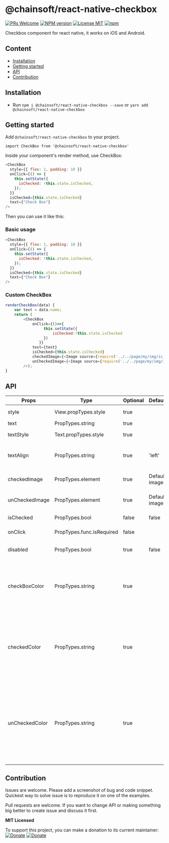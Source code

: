 # @chainsoft/react-native-checkbox

[ ![PRs Welcome](https://img.shields.io/badge/PRs-Welcome-brightgreen.svg)](https://github.com/mrsantran/react-native-checkbox/pulls)
[ ![NPM version](http://img.shields.io/npm/v/@chainsoft/react-native-checkbox.svg?style=flat)](https://www.npmjs.com/package/@chainsoft/react-native-checkbox)
[![License MIT](http://img.shields.io/badge/license-MIT-orange.svg?style=flat)](https://raw.githubusercontent.com/mrsantran/react-native-checkbox/master/LICENSE)
[![npm](https://img.shields.io/npm/dm/@chainsoft/react-native-checkbox.svg)](https://www.npmjs.com/package/@chainsoft/react-native-checkbox)

Checkbox component for react native, it works on iOS and Android.

## Content

- [Installation](#installation)
- [Getting started](#getting-started)
- [API](#api)
- [Contribution](#contribution)

## Installation

- Run `npm i @chainsoft/react-native-checkbox --save` or `yarn add @chainsoft/react-native-checkbox`

## Getting started

Add `@chainsoft/react-native-checkbox` to your project.

`import CheckBox from '@chainsoft/react-native-checkbox'`

Inside your component's render method, use CheckBox:

```javascript
<CheckBox
  style={{ flex: 1, padding: 10 }}
  onClick={() => {
    this.setState({
      isChecked: !this.state.isChecked,
    });
  }}
  isChecked={this.state.isChecked}
  text={"Check Box"}
/>
```

Then you can use it like this:

### Basic usage

```javascript
<CheckBox
  style={{ flex: 1, padding: 10 }}
  onClick={() => {
    this.setState({
      isChecked: !this.state.isChecked,
    });
  }}
  isChecked={this.state.isChecked}
  text={"Check Box"}
/>
```

### Custom CheckBox

```javascript
renderCheckBox(data) {
    var text = data.name;
    return (
        <CheckBox
            onClick={()=>{
                 this.setState({
                     isChecked:!this.state.isChecked
                 })
               }}
            text={text}
            isChecked={this.state.isChecked}
            checkedImage={<Image source={require('../../page/my/img/ic_check_box.png')} style={this.props.theme.styles.tabBarSelectedIcon}/>}
            unCheckedImage={<Image source={require('../../page/my/img/ic_check_box_outline_blank.png')} style={this.props.theme.styles.tabBarSelectedIcon}/>}
        />);
}
```

## API

| Props          | Type                      | Optional | Default       | Description                                                                                                             |
| -------------- | ------------------------- | -------- | ------------- | ----------------------------------------------------------------------------------------------------------------------- |
| style          | View.propTypes.style       | true     |               | Custom style checkbox                                                                                                   |
| text           | PropTypes.string          | true     |               | Custom Text                                                                                                             |
| textStyle      | Text.propTypes.style      | true     |               | Custom Text style                                                                                                       |
| textAlign      | PropTypes.string          | true     | 'left'        | text Align left or right (value: 'left', 'right')                                                                       |
| checkedImage   | PropTypes.element         | true     | Default image | Custom checked Image                                                                                                    |
| unCheckedImage | PropTypes.element         | true     | Default image | Custom unchecked Image                                                                                                  |
| isChecked      | PropTypes.bool            | false    | false         | checkbox checked state                                                                                                  |
| onClick        | PropTypes.func.isRequired | false    |               | callback function                                                                                                       |
| disabled       | PropTypes.bool            | true     | false         | Disable the checkbox button                                                                                             |
| checkBoxColor  | PropTypes.string          | true     |               | Tint color of the checkbox image (this props is for both checked and unchecked state)                                   |
| checkedColor   | PropTypes.string          | true     |               | Tint color of the checked state checkbox image (this prop will override value of `checkBoxColor` for checked state)     |
| unCheckedColor | PropTypes.string          | true     |               | Tint color of the unchecked state checkbox image (this prop will override value of `checkBoxColor` for unchecked state) |

## Contribution

Issues are welcome. Please add a screenshot of bug and code snippet. Quickest way to solve issue is to reproduce it on one of the examples.

Pull requests are welcome. If you want to change API or making something big better to create issue and discuss it first.

**MIT Licensed**

To support this project, you can make a donation to its current maintainer:
[![Donate](https://img.shields.io/badge/Donate-Bitcoin-yellow.svg)](17grbSNSEcEybS1nHh4TGYVodBwT16cWtc)
[![Donate](https://img.shields.io/badge/Donate-Ethereum-green.svg)](0xa2fd119a619908d53928e5848b49bf1cc15689d4)
